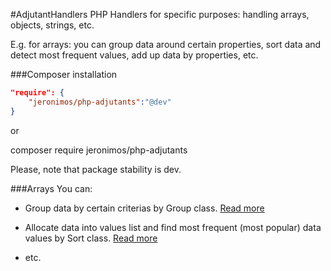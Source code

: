 #AdjutantHandlers
PHP Handlers for specific purposes: handling arrays, objects, strings, etc.

E.g. for arrays: you can group data around certain properties, sort data and detect most frequent values, add up data by properties, etc.

###Composer installation

```json
"require": {
    "jeronimos/php-adjutants":"@dev"
}
```
or

composer require jeronimos/php-adjutants

Please, note that package stability is dev.

###Arrays
You can: 

- Group data by certain criterias by Group class. [Read more](docs/arrays/Group.md)

- Allocate data into values list and find most frequent (most popular) data values by Sort class. [Read more](docs/arrays/Sort.md)

- etc.

